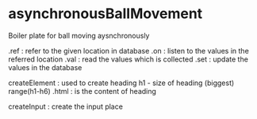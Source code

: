 # asynchronousBallMovement
Boiler plate for ball moving aysnchronously

.ref : refer to the given location in database
.on : listen to the values in the referred location
.val : read the values which is collected
.set : update the values in the database

createElement : used to create heading
h1 - size of heading (biggest) range(h1-h6)
.html : is the content of heading

createInput : create the input place